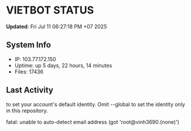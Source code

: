 # VIETBOT STATUS
**Updated**: Fri Jul 11 06:27:18 PM +07 2025

## System Info
- IP: 103.77.172.150
- Uptime: up 5 days, 22 hours, 14 minutes
- Files: 17436

## Last Activity

to set your account's default identity.
Omit --global to set the identity only in this repository.

fatal: unable to auto-detect email address (got 'root@vinh3690.(none)')
